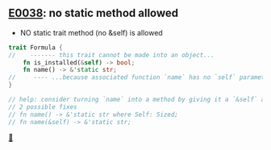 ## [E0038](https://doc.rust-lang.org/error-index.html#E0038): no static method allowed

* NO static trait method (no &self) is allowed

```rust
trait Formula {
//    ------- this trait cannot be made into an object...
    fn is_installed(&self) -> bool;
    fn name() -> &'static str;
//     ---- ...because associated function `name` has no `self` parameter
}

// help: consider turning `name` into a method by giving it a `&self` argument or constraining it so it does not apply to trait objects
// 2 possible fixes
// fn name() -> &'static str where Self: Sized;
// fn name(&self) -> &'static str;
```

[📒](https://doc.rust-lang.org/error-index.html#method-has-no-receiver)